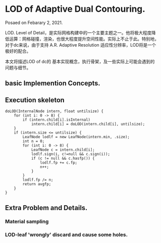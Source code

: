 

# LOD of Adaptive Dual Contouring. 
Posaed on Febarary 2, 2021.

LOD. Level of Detail，是实际网格构建中的一个主要主题之一。他将极大程度降低运算：网格碰撞，渲染，也很大程度提升空间性能。实际上不止于此。特别地，对于dc来说，由于支持 A.R. Adaptive Resolution 适应性分辨率，LOD将是一个极好的配合。

本文将描述LOD of dc的 基本实现概念，执行骨架，及一些实际上可能会遇到的问题与细节。

## basic Implemention Concepts. 



## Execution skeleton

```
doLOD(InternalNode intern, float untilsize) {
    for (int i: 0 -> 8) {
        if (intern.child[i].isInternal)
            intern.child[i] = doLOD(intern.child[i], untilsize);
    }
    if (intern.size <= untilsize) {
        LeafNode lodlf = new LeafNode(intern.min, .size);
        int n = 0;
        for (int i: 0 -> 8) {
            LeafNode c = intern.child[i];
            lodlf.sign(i, c!=null && c.sign(i));
            if (c != null && c.hasfp()) {
                lodlf.fp += c.fp;
                n++;
            }
        }
        lodlf.fp /= n;
        return avgfp;
    }
}
```


## Extra Problem and Details.


### Material sampling


### LOD-leaf 'wrongly' discard and cause some holes.